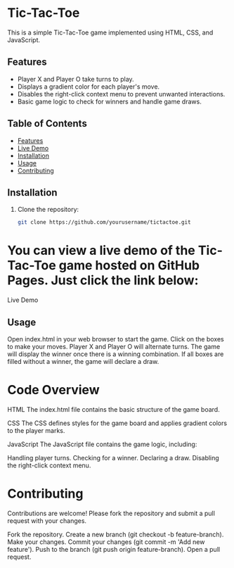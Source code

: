 # Tic-Tac-Toe

This is a simple Tic-Tac-Toe game implemented using HTML, CSS, and JavaScript.

## Features

- Player X and Player O take turns to play.
- Displays a gradient color for each player's move.
- Disables the right-click context menu to prevent unwanted interactions.
- Basic game logic to check for winners and handle game draws.

## Table of Contents

- [Features](#features)
- [Live Demo](#live-demo)
- [Installation](#installation)
- [Usage](#usage)
- [Contributing](#contributing)

## Installation

1. Clone the repository:
   ```sh
   git clone https://github.com/yourusername/tictactoe.git

# You can view a live demo of the Tic-Tac-Toe game hosted on GitHub Pages. Just click the link below:

Live Demo

## Usage
Open index.html in your web browser to start the game.
Click on the boxes to make your moves.
Player X and Player O will alternate turns.
The game will display the winner once there is a winning combination.
If all boxes are filled without a winner, the game will declare a draw.

# Code Overview
HTML
The index.html file contains the basic structure of the game board.

CSS
The CSS defines styles for the game board and applies gradient colors to the player marks.

JavaScript
The JavaScript file contains the game logic, including:

Handling player turns.
Checking for a winner.
Declaring a draw.
Disabling the right-click context menu.

# Contributing
Contributions are welcome! Please fork the repository and submit a pull request with your changes.

Fork the repository.
Create a new branch (git checkout -b feature-branch).
Make your changes.
Commit your changes (git commit -m 'Add new feature').
Push to the branch (git push origin feature-branch).
Open a pull request.
